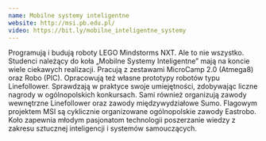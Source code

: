 ```yaml
---
name: Mobilne systemy inteligentne
website: http://msi.pb.edu.pl/
video: https://bit.ly/mobilne_inteligentne_systemy
---
```

Programują i budują roboty LEGO Mindstorms NXT. Ale to nie wszystko. Studenci należący do koła „Mobilne Systemy Inteligentne” mają na koncie wiele ciekawych realizacji. Pracują z zestawami MicroCamp 2.0 (Atmega8) oraz Robo (PIC). Opracowują też własne prototypy robotów typu Linefollower. Sprawdzają w praktyce swoje umiejętności, zdobywając liczne nagrody w ogólnopolskich konkursach. Sami również organizują zawody wewnętrzne Linefollower oraz zawody międzywydziałowe Sumo. Flagowym projektem MSI są cyklicznie organizowane ogólnopolskie zawody Eastrobo. Koło zapewnia młodym pasjonatom technologii poszerzanie wiedzy z zakresu sztucznej inteligencji i systemów samouczących. 
